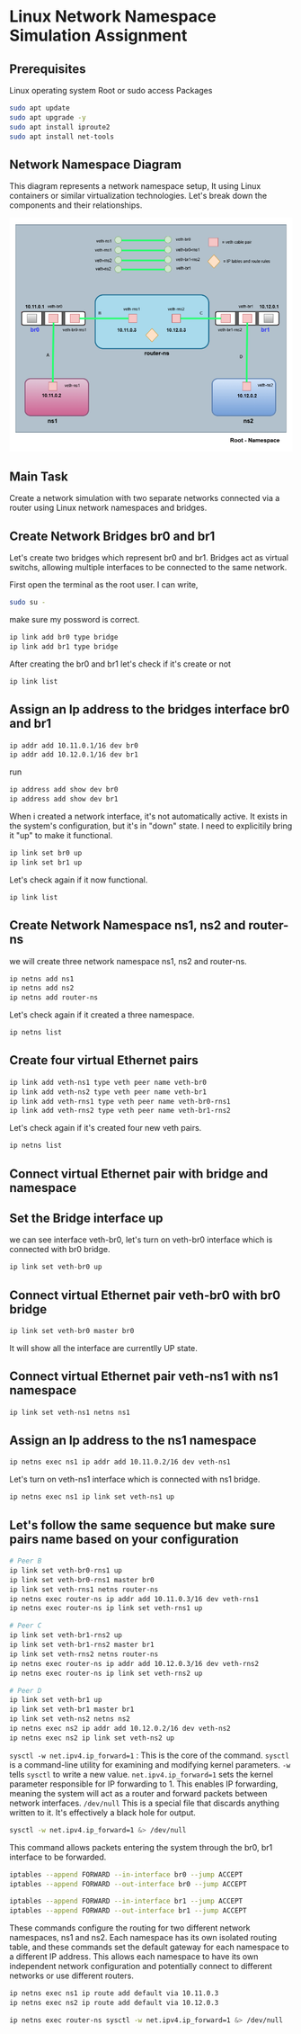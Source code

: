 # Linux Network Namespace Simulation Assignment



## Prerequisites

Linux operating system
Root or sudo access
Packages

```bash
sudo apt update
sudo apt upgrade -y
sudo apt install iproute2
sudo apt install net-tools

```

## Network Namespace Diagram

This diagram represents a network namespace setup, It using Linux containers or similar virtualization technologies. Let's break down the components and their relationships.

![Diagram](./images/diagram_1.png)

## Main Task

Create a network simulation with two separate networks connected via a router using Linux network namespaces and bridges.

## Create Network Bridges br0 and br1

Let's create two bridges which represent br0 and br1. Bridges act as virtual switchs, allowing multiple interfaces to be connected to the same network.

First open the terminal as the root user. I can write, 

```bash
sudo su -

```
make sure my possword is correct.

```bash
ip link add br0 type bridge
ip link add br1 type bridge
```

After creating the br0 and br1 let's check if it's create or not

```bash
ip link list

```


## Assign an Ip address to the bridges interface br0 and br1

```bash
ip addr add 10.11.0.1/16 dev br0
ip addr add 10.12.0.1/16 dev br1

```
run 

```bash
ip address add show dev br0
ip address add show dev br1

```


When i created a network interface, it's not automatically active. It exists in the system's configuration, but it's in "down" state. I need to explicitily bring it "up" to make it functional.

```bash
ip link set br0 up
ip link set br1 up

```
Let's check again if it now functional.

```bash
ip link list

```

## Create Network Namespace ns1, ns2 and router-ns

we will create three network namespace ns1, ns2 and router-ns. 

```bash
ip netns add ns1
ip netns add ns2
ip netns add router-ns

```
Let's check again if it created a three namespace.

```bash
ip netns list

```

## Create four virtual Ethernet pairs

```bash
ip link add veth-ns1 type veth peer name veth-br0
ip link add veth-ns2 type veth peer name veth-br1
ip link add veth-rns1 type veth peer name veth-br0-rns1
ip link add veth-rns2 type veth peer name veth-br1-rns2

```
Let's check again if it's created four new veth pairs.

```bash
ip netns list

```

## Connect virtual Ethernet pair with bridge and namespace

## Set the Bridge interface up

we can see interface veth-br0, let's turn on veth-br0 interface which
is connected with br0 bridge.

```bash
ip link set veth-br0 up 

```
## Connect virtual Ethernet pair veth-br0 with br0 bridge

```bash
ip link set veth-br0 master br0

```
It will show all the interface are currentlly UP state.

## Connect virtual Ethernet pair veth-ns1 with ns1 namespace

```bash
ip link set veth-ns1 netns ns1

```
## Assign an Ip address to the ns1 namespace 

```bash
ip netns exec ns1 ip addr add 10.11.0.2/16 dev veth-ns1

```
Let's turn on veth-ns1 interface which is connected with ns1 bridge.

```bash
ip netns exec ns1 ip link set veth-ns1 up

```
## Let's follow the same sequence but make sure pairs name based on your configuration

```bash
# Peer B
ip link set veth-br0-rns1 up 
ip link set veth-br0-rns1 master br0
ip link set veth-rns1 netns router-ns
ip netns exec router-ns ip addr add 10.11.0.3/16 dev veth-rns1
ip netns exec router-ns ip link set veth-rns1 up

```


```bash
# Peer C
ip link set veth-br1-rns2 up 
ip link set veth-br1-rns2 master br1
ip link set veth-rns2 netns router-ns
ip netns exec router-ns ip addr add 10.12.0.3/16 dev veth-rns2
ip netns exec router-ns ip link set veth-rns2 up

```

```bash
# Peer D
ip link set veth-br1 up 
ip link set veth-br1 master br1
ip link set veth-ns2 netns ns2
ip netns exec ns2 ip addr add 10.12.0.2/16 dev veth-ns2
ip netns exec ns2 ip link set veth-ns2 up
```

`sysctl -w net.ipv4.ip_forward=1` : This is the core of the command.  `sysctl` is a command-line utility for examining and modifying kernel parameters.  `-w` tells `sysctl` to write a new value.  `net.ipv4.ip_forward=1` sets the kernel parameter responsible for IP forwarding to 1.  This enables IP forwarding, meaning the system will act as a router and forward packets between network interfaces. `/dev/null` This is a special file that discards anything written to it. It's effectively a black hole for output.



```bash
sysctl -w net.ipv4.ip_forward=1 &> /dev/null
```
This command allows packets entering the system through the br0, br1 interface to be forwarded.

```bash
iptables --append FORWARD --in-interface br0 --jump ACCEPT
iptables --append FORWARD --out-interface br0 --jump ACCEPT
```

```bash
iptables --append FORWARD --in-interface br1 --jump ACCEPT
iptables --append FORWARD --out-interface br1 --jump ACCEPT
```

These commands configure the routing for two different network namespaces, ns1 and ns2.  Each namespace has its own isolated routing table, and these commands set the default gateway for each namespace to a different IP address. This allows each namespace to have its own independent network configuration and potentially connect to different networks or use different routers.

```bash
ip netns exec ns1 ip route add default via 10.11.0.3
ip netns exec ns2 ip route add default via 10.12.0.3
```

```bash
ip netns exec router-ns sysctl -w net.ipv4.ip_forward=1 &> /dev/null
```
